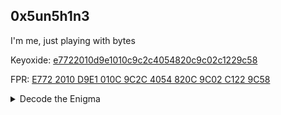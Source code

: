 ## 0x5un5h1n3

I'm me, just playing with bytes

Keyoxide: [e7722010d9e1010c9c2c4054820c9c02c1229c58](https://keyoxide.org/hkp/e7722010d9e1010c9c2c4054820c9c02c1229c58)

FPR: [E772 2010 D9E1 010C 9C2C 4054 820C 9C02 C122 9C58](/pgp.txt)

 <details> <summary>Decode the Enigma</summary> <strong>Unlock the Secrets</strong> <ul> <li><strong>Keyoxide</strong>: A decentralized identity verification system that helps establish trust between individuals online. Think of it like a digital business card, but way cooler!</li> <li><strong>FPR (PGP)</strong>: My public PGP key fingerprint, used for encrypting and decrypting messages. It's like a secret handshake, but with math and computers!</li> </ul> </details> 
